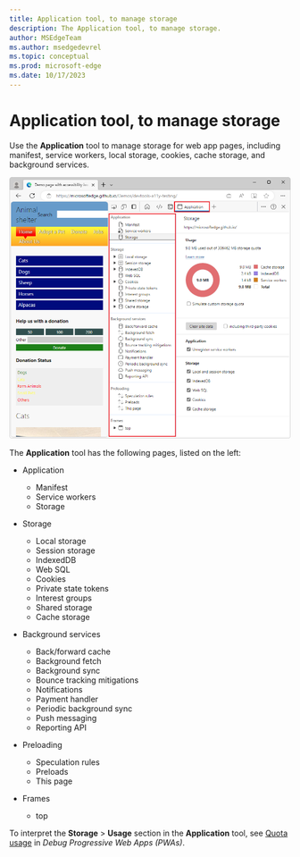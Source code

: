```yaml
---
title: Application tool, to manage storage
description: The Application tool, to manage storage.
author: MSEdgeTeam
ms.author: msedgedevrel
ms.topic: conceptual
ms.prod: microsoft-edge
ms.date: 10/17/2023
---
```

# Application tool, to manage storage

Use the **Application** tool to manage storage for web app pages, including manifest, service workers, local storage, cookies, cache storage, and background services.

![The Application tool](./application-tool-images/application-tool.png)

The **Application** tool has the following pages, listed on the left:

* Application
   * Manifest
   * Service workers
   * Storage

* Storage
   * Local storage
   * Session storage
   * IndexedDB
   * Web SQL
   * Cookies
   * Private state tokens
   * Interest groups
   * Shared storage
   * Cache storage

* Background services
   * Back/forward cache
   * Background fetch
   * Background sync
   * Bounce tracking mitigations
   * Notifications
   * Payment handler
   * Periodic background sync
   * Push messaging
   * Reporting API

* Preloading
   * Speculation rules
   * Preloads
   * This page

* Frames 
   * top

To interpret the **Storage** > **Usage** section in the **Application** tool, see [Quota usage](../progressive-web-apps/index.md#quota-usage) in _Debug Progressive Web Apps (PWAs)_.


<!-- ====================================================================== -->
<!--
## See also
-->
